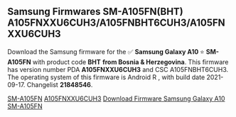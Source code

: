 <h2>Samsung Firmwares SM-A105FN(BHT) A105FNXXU6CUH3/A105FNBHT6CUH3/A105FNXXU6CUH3</h2>
Download the Samsung firmware for the ✅ <strong>Samsung Galaxy A10 </strong> ⭐ <strong>SM-A105FN</strong> with product code <strong>BHT</strong> <strong> from Bosnia & Herzegovina</strong>. This firmware has version number PDA <strong>A105FNXXU6CUH3</strong> and CSC A105FNBHT6CUH3. The operating system of this firmware is Android R , with build date 2021-09-17. Changelist <strong>21848546</strong>.


[SM-A105FN](https://samfirm.shop/samsung/model/SM-A105FN)
[A105FNXXU6CUH3](https://samfirm.shop/samsung/pda/A105FNXXU6CUH3)
[Download Firmware Samsung Galaxy A10 SM-A105FN](https://samfirm.shop/samsung/firmware/457590)
